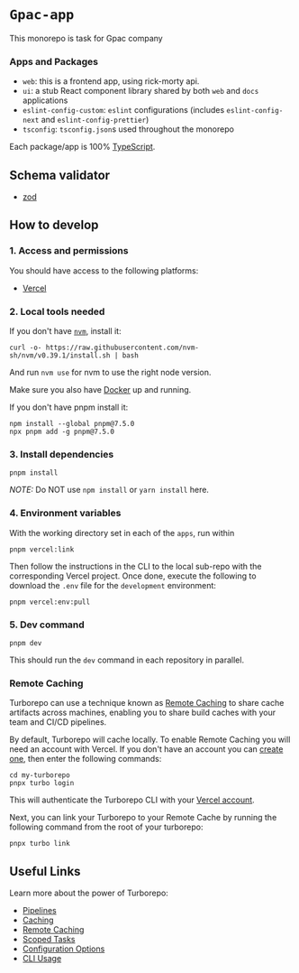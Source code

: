 # `Gpac-app`

This monorepo is task for Gpac company

### Apps and Packages

- `web`: this is a frontend app, using rick-morty api.
- `ui`: a stub React component library shared by both `web` and `docs` applications
- `eslint-config-custom`: `eslint` configurations (includes `eslint-config-next` and `eslint-config-prettier`)
- `tsconfig`: `tsconfig.json`s used throughout the monorepo

Each package/app is 100% [TypeScript](https://www.typescriptlang.org/).

## Schema validator
- [zod](https://zod.dev)

## How to develop

### 1. Access and permissions

You should have access to the following platforms:

- [Vercel](https://vercel.com/zebasal/gpac-sac)

### 2. Local tools needed

If you don't have [`nvm`](https://github.com/nvm-sh/nvm), install it:

```shell
curl -o- https://raw.githubusercontent.com/nvm-sh/nvm/v0.39.1/install.sh | bash
```

And run `nvm use` for nvm to use the right node version.

Make sure you also have [Docker](https://www.docker.com/get-started/) up and running.

If you don't have pnpm install it:

```shell
npm install --global pnpm@7.5.0
npx pnpm add -g pnpm@7.5.0
```

### 3. Install dependencies

```shell
pnpm install
```

_NOTE:_ Do NOT use `npm install` or `yarn install` here.

### 4. Environment variables

With the working directory set in each of the `apps`, run within

```shell
pnpm vercel:link
```

Then follow the instructions in the CLI to the local sub-repo with the corresponding Vercel project.
Once done, execute the following to download the `.env` file for the `development` environment:

```shell
pnpm vercel:env:pull
```

### 5. Dev command

```shell
pnpm dev
```

This should run the `dev` command in each repository in parallel.

### Remote Caching

Turborepo can use a technique known as [Remote Caching](https://turborepo.org/docs/core-concepts/remote-caching) to share cache artifacts across machines, enabling you to share build caches with your team and CI/CD pipelines.

By default, Turborepo will cache locally. To enable Remote Caching you will need an account with Vercel. If you don't have an account you can [create one](https://vercel.com/signup), then enter the following commands:

```
cd my-turborepo
pnpx turbo login
```

This will authenticate the Turborepo CLI with your [Vercel account](https://vercel.com/docs/concepts/personal-accounts/overview).

Next, you can link your Turborepo to your Remote Cache by running the following command from the root of your turborepo:

```
pnpx turbo link
```

## Useful Links

Learn more about the power of Turborepo:

- [Pipelines](https://turborepo.org/docs/core-concepts/pipelines)
- [Caching](https://turborepo.org/docs/core-concepts/caching)
- [Remote Caching](https://turborepo.org/docs/core-concepts/remote-caching)
- [Scoped Tasks](https://turborepo.org/docs/core-concepts/scopes)
- [Configuration Options](https://turborepo.org/docs/reference/configuration)
- [CLI Usage](https://turborepo.org/docs/reference/command-line-reference)
